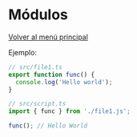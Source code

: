 # Módulos
[Volver al menú principal](../README.md)

Ejemplo: 

```ts
// src/file1.ts
export function func() {
  console.log('Hello world');
}

// src/script.ts
import { func } from './file1.js';

func(); // Hello World
```

